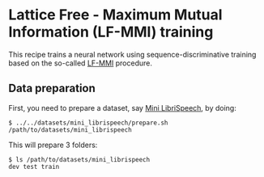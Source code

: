 # Lattice Free - Maximum Mutual Information (LF-MMI) training

This recipe trains a neural network using sequence-discriminative
training based on the so-called [LF-MMI](https://www.isca-speech.org/archive/Interspeech_2016/pdfs/0595.PDF)
procedure.

## Data preparation

First, you need to prepare a dataset, say [Mini LibriSpeech](https://www.openslr.org/31/),
by doing:
```
$ ../../datasets/mini_librispeech/prepare.sh /path/to/datasets/mini_librispeech
```
This will prepare 3 folders:
```
$ ls /path/to/datasets/mini_librispeech
dev test train
```

